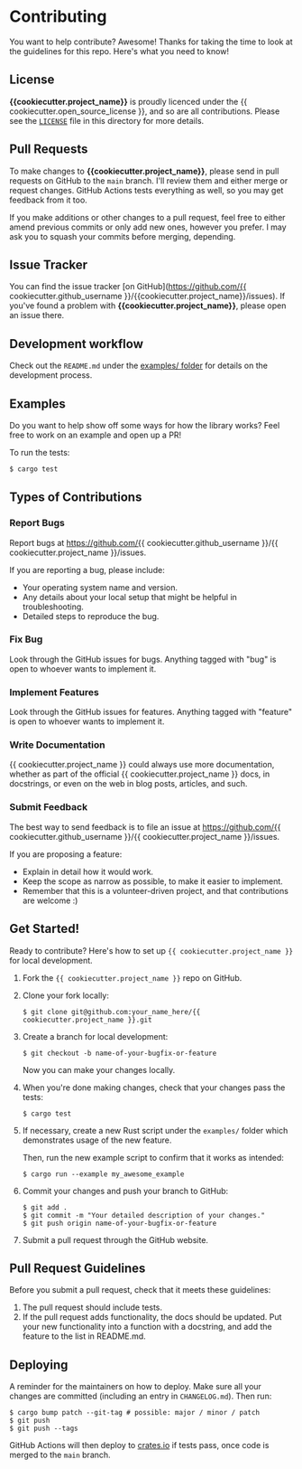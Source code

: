 # Contributing

You want to help contribute? Awesome! Thanks for taking the time to look at the
guidelines for this repo. Here's what you need to know!

## License

**{{cookiecutter.project_name}}** is proudly licenced under the {{ cookiecutter.open_source_license }}, and so are all
contributions. Please see the [`LICENSE`] file in this directory for more details.

[`LICENSE`]: https://github.com/{{cookiecutter.github_username}}/{{cookiecutter.project_name}}/blob/main/LICENSE

## Pull Requests

To make changes to **{{cookiecutter.project_name}}**, please send in pull requests on GitHub to
the `main` branch. I'll review them and either merge or request changes. GitHub Actions
tests everything as well, so you may get feedback from it too.

If you make additions or other changes to a pull request, feel free to either amend
previous commits or only add new ones, however you prefer. I may ask you to squash
your commits before merging, depending.

## Issue Tracker

You can find the issue tracker [on
GitHub](https://github.com/{{ cookiecutter.github_username }}/{{cookiecutter.project_name}}/issues). If you've found a
problem with **{{cookiecutter.project_name}}**, please open an issue there.

<!--
We use the following labels:

* `enhancement`: This is for any request for new sections or functionality.
* `bug`: This is for anything that's in `{{cookiecutter.project_name}}`, but incorrect or not working.
* `discussion`: A discussion about improving something in `{{cookiecutter.project_name}}`; this may
* lead to new enhancement or bug issues.
-->

## Development workflow

Check out the `README.md` under the [examples/ folder](examples/README.md) for details
on the development process.

## Examples
Do you want to help show off some ways for how the library works? Feel free to
work on an example and open up a PR!

[install Rust]: http://rust-lang.org/install.html

To run the tests:

```bash
$ cargo test
```

## Types of Contributions

### Report Bugs

Report bugs at https://github.com/{{ cookiecutter.github_username }}/{{ cookiecutter.project_name }}/issues.

If you are reporting a bug, please include:

* Your operating system name and version.
* Any details about your local setup that might be helpful in troubleshooting.
* Detailed steps to reproduce the bug.

### Fix Bug

Look through the GitHub issues for bugs. Anything tagged with "bug"
is open to whoever wants to implement it.

### Implement Features

Look through the GitHub issues for features. Anything tagged with "feature"
is open to whoever wants to implement it.

### Write Documentation

{{ cookiecutter.project_name }} could always use more documentation, whether as part of the
official {{ cookiecutter.project_name }} docs, in docstrings, or even on the web in blog posts,
articles, and such.

### Submit Feedback

The best way to send feedback is to file an issue at https://github.com/{{ cookiecutter.github_username }}/{{ cookiecutter.project_name }}/issues.

If you are proposing a feature:

* Explain in detail how it would work.
* Keep the scope as narrow as possible, to make it easier to implement.
* Remember that this is a volunteer-driven project, and that contributions
  are welcome :)

## Get Started!

Ready to contribute? Here's how to set up `{{ cookiecutter.project_name }}` for local development.

1. Fork the `{{ cookiecutter.project_name }}` repo on GitHub.
2. Clone your fork locally:
    ```shell
    $ git clone git@github.com:your_name_here/{{ cookiecutter.project_name }}.git
    ```
3. Create a branch for local development:
    ```shell
    $ git checkout -b name-of-your-bugfix-or-feature
    ```
   Now you can make your changes locally.

4. When you're done making changes, check that your changes pass the tests:
    ```shell
    $ cargo test
    ```
5. If necessary, create a new Rust script under the `examples/` folder which
   demonstrates usage of the new feature.

   Then, run the new example script to confirm that it works as intended:
    ```shell
    $ cargo run --example my_awesome_example
    ```
6. Commit your changes and push your branch to GitHub:
    ```shell
    $ git add .
    $ git commit -m "Your detailed description of your changes."
    $ git push origin name-of-your-bugfix-or-feature
    ```
7. Submit a pull request through the GitHub website.

## Pull Request Guidelines

Before you submit a pull request, check that it meets these guidelines:

1. The pull request should include tests.
2. If the pull request adds functionality, the docs should be updated. Put
   your new functionality into a function with a docstring, and add the
   feature to the list in README.md.

## Deploying

A reminder for the maintainers on how to deploy.
Make sure all your changes are committed (including an entry in `CHANGELOG.md`).
Then run:
```shell
$ cargo bump patch --git-tag # possible: major / minor / patch
$ git push
$ git push --tags
```

GitHub Actions will then deploy to [crates.io](https://crates.io/) if tests pass,
once code is merged to the `main` branch.
